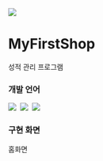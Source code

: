 <img src="https://capsule-render.vercel.app/api?type=waving&color=FFAC49&height=150&section=header&text=&fontSize=50%"/>

# MyFirstShop
성적 관리 프로그램 

### 개발 언어

<div>
<img src= "https://img.shields.io/badge/HTML-239120?style=for-the-badge&logo=html5&logoColor=white" />&nbsp
<img src= "https://img.shields.io/badge/CSS-239120?&style=for-the-badge&logo=css3&logoColor=white" />&nbsp
<img src= "https://img.shields.io/badge/JavaScript-F7DF1E?style=for-the-badge&logo=JavaScript&logoColor=white" />&nbsp
</div>

### 구현 화면

홈화면

